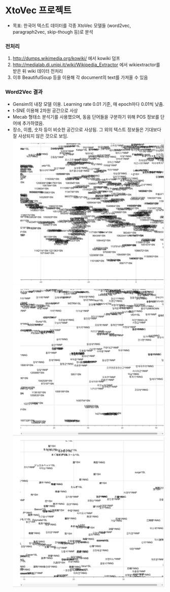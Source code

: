 # XtoVec 프로젝트
* 목표: 한국어 텍스트 데이터를 각종 XtoVec 모델들 (word2vec, paragraph2vec, skip-though 등)로 분석

### 전처리
1. http://dumps.wikimedia.org/kowiki/ 에서 kowiki 덤프
2. http://medialab.di.unipi.it/wiki/Wikipedia_Extractor 에서 wikiextractor를 받은 뒤 wiki 데이터 전처리
3. 이후 BeautifulSoup 등을 이용해 각 document의 text를 가져올 수 있음

### Word2Vec 결과
* Gensim의 내장 모델 이용. Learning rate 0.01 기준, 매 epoch마다 0.01씩 낮춤.
* t-SNE 이용해 2차원 공간으로 사상
* Mecab 형태소 분석기를 사용했으며, 동음 단어들을 구분하기 위해 POS 정보를 단어에 추가하였음.
* 장소, 이름, 숫자 등이 비슷한 공간으로 사상됨. 그 외의 텍스트 정보들은 기대보다 잘 사상되지 않은 것으로 보임.
![alt tag](https://github.com/jazzsaxmafia/XtoVec/blob/master/images/word2vec.1)
![alt tag](https://github.com/jazzsaxmafia/XtoVec/blob/master/images/word2vec.2)
![alt tag](https://github.com/jazzsaxmafia/XtoVec/blob/master/images/word2vec.3)

